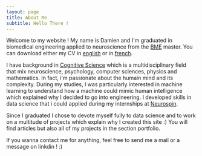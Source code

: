 ```yaml
---
layout: page
title: About Me
subtitle: Hello There !
---
```

Welcome to my website ! My name is Damien and I'm graduated in biomedical engineering applied to neuroscience from the [BME](https://www.bme-paris.com/) master. You can download either my CV in [english](https://raw.githubusercontent.com/natsunami/website/master/_data/Isai%20Damien%20CV%20english%202020.pdf) or in [french](https://raw.githubusercontent.com/natsunami/website/master/_data/Isai%20Damien%20CV%20francais%202020.pdf).

I have background in [Cognitive Science](https://en.wikipedia.org/wiki/Cognitive_science) which is a multidisciplinary field that mix neuroscience, psychology, computer sciences, physics and mathematics. In fact, i'm passionate about the humain mind and its complexity. During my studies, I was particularly interested in machine learning to understand how a machine could mimic human intelligence which explained why I decided to go into engineering. I developed skills in data science that i could applied during my internships at [Neurospin](https://joliot.cea.fr/drf/joliot/Pages/Entites_de_recherche/NeuroSpin.aspx).

Since I graduated I chose to devote myself fully to data science and to work on a multitude of projects which explain why I created this site :)
You will find articles but also all of my projects in the section portfolio. 

If you wanna contact me for anything, feel free to send me a mail or a  message on linkdin ! :)




